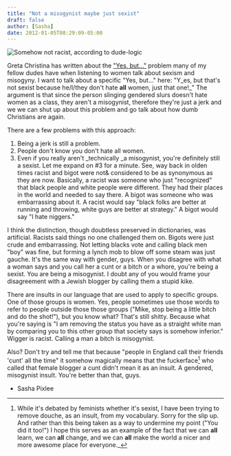 ```yaml
---
title: "Not a misogynist maybe just sexist"
draft: false
author: [Sasha]
date: 2012-01-05T08:29:09-05:00
---
```


![Somehow not racist, according to dude-logic](http://www.morethanmen.org/wp-content/uploads/2012/01/obama-racist-latest1-150x150.jpg)

Greta Christina has written about the ["Yes, but..."](http://freethoughtblogs.com/greta/2011/12/29/why-yes-but-is-the-wrong-response-to-misogyny/) problem many of my fellow dudes have when listening to women talk about sexism and misogyny. I want to talk about a specific "Yes, but..." here: "Y_es, but that's not sexist because he/I/they don't hate __all__ women, just that one!_" The argument is that since the person slinging gendered slurs doesn't hate women as a class, they aren't a misogynist, therefore they're just a jerk and we we can shut up about this problem and go talk about how dumb Christians are again.

There are a few problems with this approach:

1. Being a jerk is still a problem.
2. People don't know you don't hate all women.
3. Even if you really aren't _technically _a misogynist, you're definitely still a sexist.
Let me expand on #3 for a minute. See, way back in olden times racist and bigot were not&  considered to be as synonymous as they are now. Basically, a racist was someone who just "recognized" that black people and white people were different. They had their places in the world and needed to say there. A bigot was someone who was embarrassing about it. A racist would say "black folks are better at running and throwing, white guys are better at strategy." A bigot would say "I hate niggers."

I think the distinction, though doubtless preserved in dictionaries, was artificial. Racists said things no one challenged them on. Bigots were just crude and embarrassing. Not letting blacks vote and calling black men "boy" was fine, but forming a lynch mob to blow off some steam was just gauche. It's the same way with gender, guys. When you disagree with what a woman says and you call her a cunt or a bitch or a whore, you're being a sexist. You are being a misogynist. I doubt any of you would frame your disagreement with a Jewish blogger by calling them a stupid kike.

There are insults in our language that are used to apply to specific groups. One of those groups is women. Yes, people sometimes use those words to refer to people outside those those groups ("Mike, stop being a little bitch and do the shot!"), but you know what? That's still shitty. Because what you're saying is "I am removing the status you have as a straight white man by comparing you to this other group that society says is somehow inferior." Wigger is racist. Calling a man a bitch is misogynist.

Also? Don't try and tell me that because "people in England call their friends 'cunt' all the time" it somehow magically means that the  fuckerface[^1] who called that female blogger a cunt didn't mean it as an insult. A gendered, misogynist insult. You're better than that, guys.

- Sasha Pixlee

[^1]:While it's debated by feminists whether it's sexist, I have been trying to remove douche, as an insult, from my vocabulary. Sorry for the slip up. And rather than this being taken as a way to undermine my point ("You did it too!") I hope this serves as an example of the fact that we can __all__ learn, we can __all__ change, and we can __all__ make the world a nicer and more awesome place for everyone._